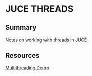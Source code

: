 # JUCE THREADS

## Summary

Notes on working with threads in JUCE

## Resources

[Multithreading Demo](https://github.com/WeAreROLI/JUCE/blob/master/examples/Utilities/MultithreadingDemo.h)
